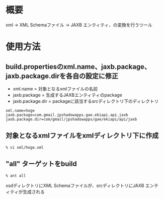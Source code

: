 # 概要
xml → XML Schemaファイル → JAXB エンティティ、の変換を行うツール


# 使用方法
## build.propertiesのxml.name、jaxb.package、jaxb.package.dirを各自の設定に修正

* xml.name = 対象となるxmlファイルの名前
* jaxb.package = 生成するJAXBエンティティのpackage
* jaxb.package.dir = packageに該当するsrcディレクトリ下のディレクトリ


```
xml.name=hoge
jaxb.package=com.gmail.jpshadowapps.gae.ekiapi.api.jaxb
jaxb.package.dir=com/gmail/jpshadowapps/gae/ekiapi/api/jaxb
```

## 対象となるxmlファイルをxmlディレクトリ下に作成
```
% vi xml/hoge.xml
```


## "all" ターゲットをbuild
```
% ant all
```

xsdディレクトリにXML Schemaファイルが、srcディレクトリにJAXB エンティティが生成される
